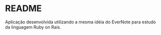 # README

Aplicação desenvolvida utilizando a mesma idéia do EverNote para estudo da linguagem Ruby on Rais.
